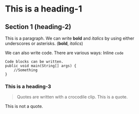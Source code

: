 # This is a heading-1

## Section 1 (heading-2)
This is a paragraph. We can write __bold__ and _italics_ by using either underscores or asterisks. (**bold**, *italics*)

We can also write code. There are various ways:
Inline `code`

```
Code blocks can be written.
public void main(String[] args) {
    //Something
}
```

### This is a heading-3

> Quotes are written with a crocodile clip.
> This is a quote.

This is not a quote.